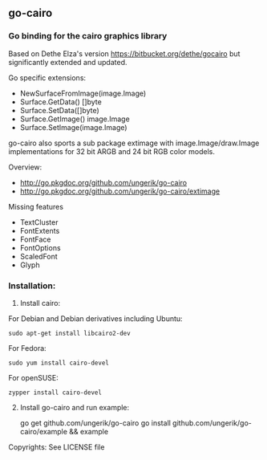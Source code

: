 ## go-cairo

### Go binding for the cairo graphics library

Based on Dethe Elza's version https://bitbucket.org/dethe/gocairo
but significantly extended and updated.

Go specific extensions:
* NewSurfaceFromImage(image.Image)
* Surface.GetData() []byte
* Surface.SetData([]byte)
* Surface.GetImage() image.Image
* Surface.SetImage(image.Image)

go-cairo also sports a sub package extimage with image.Image/draw.Image
implementations for 32 bit ARGB and 24 bit RGB color models.

Overview:
* http://go.pkgdoc.org/github.com/ungerik/go-cairo
* http://go.pkgdoc.org/github.com/ungerik/go-cairo/extimage

Missing features
* TextCluster
* FontExtents
* FontFace
* FontOptions
* ScaledFont
* Glyph

### Installation:

1. Install cairo:

For Debian and Debian derivatives including Ubuntu:

	sudo apt-get install libcairo2-dev

For Fedora:

	sudo yum install cairo-devel

For openSUSE:

	zypper install cairo-devel
  
2. Install go-cairo and run example:

	go get github.com/ungerik/go-cairo
	go install github.com/ungerik/go-cairo/example && example

Copyrights: See LICENSE file

